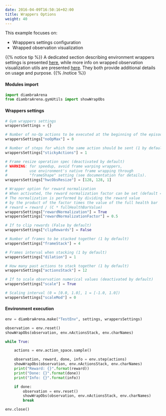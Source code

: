```yaml
---
date: 2016-04-09T16:50:16+02:00
title: Wrappers Options
weight: 40
---
```


This example focuses on:
 - Wrapppers settings configuration
 - Wrapped observation visualization

{{% notice tip %}}
A dedicated section describing environment wrappers settings is presented <a href="/wrappers/">here</a>, while more info on wrapped observation visualization utils are presented <a href="/utils/#wrapped-observation">here</a>. They both provide additional details on usage and purpose. 
{{% /notice %}}

#### Modules import

```python
import diambraArena
from diambraArena.gymUtils import showWrapObs
```

#### Wrappers settings

```python
# Gym wrappers settings
wrappersSettings = {}

# Number of no-Op actions to be executed at the beginning of the episode (0 by default)
wrappersSettings["noOpMax"] = 0

# Number of steps for which the same action should be sent (1 by default)
wrappersSettings["stickyActions"] = 1

# Frame resize operation spec (deactivated by default)
# WARNING: for speedup, avoid frame warping wrappers,
#          use environment's native frame wrapping through
#          "frameShape" setting (see documentation for details).
wrappersSettings["hwcObsResize"] = [128, 128, 1]

# Wrapper option for reward normalization
# When activated, the reward normalization factor can be set (default = 0.5)
# The normalization is performed by dividing the reward value
# by the product of the factor times the value of the full health bar
# reward = reward / (C * fullHealthBarValue)
wrappersSettings["rewardNormalization"] = True
wrappersSettings["rewardNormalizationFactor"] = 0.5

# If to clip rewards (False by default)
wrappersSettings["clipRewards"] = False

# Number of frames to be stacked together (1 by default)
wrappersSettings["frameStack"] = 4

# Frames interval when stacking (1 by default)
wrappersSettings["dilation"] = 1

# How many past actions to stack together (1 by default)
wrappersSettings["actionsStack"] = 12

# If to scale observation numerical values (deactivated by default)
wrappersSettings["scale"] = True

# Scaling interval (0 = [0.0, 1.0], 1 = [-1.0, 1.0])
wrappersSettings["scaleMod"] = 0
```

#### Environment execution


```python
env = diambraArena.make("TestEnv", settings, wrappersSettings)

observation = env.reset()
showWrapObs(observation, env.nActionsStack, env.charNames)

while True:

    actions = env.action_space.sample()

    observation, reward, done, info = env.step(actions)
    showWrapObs(observation, env.nActionsStack, env.charNames)
    print("Reward: {}".format(reward))
    print("Done: {}".format(done))
    print("Info: {}".format(info))

    if done:
        observation = env.reset()
        showWrapObs(observation, env.nActionsStack, env.charNames)
        break

env.close()
```
